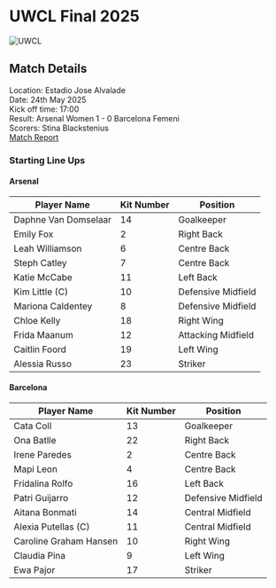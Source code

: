 # UWCL Final 2025
![UWCL](https://github.com/user-attachments/assets/708dc733-01dc-4b8e-87ae-dead1f801354)

## Match Details
Location: Estadio Jose Alvalade <br> Date: 24th May 2025 <br> Kick off time: 17:00  <br> Result: Arsenal Women 1 - 0 Barcelona Femeni <br> Scorers: Stina Blackstenius
<br>
[Match Report](https://www.arsenal.com/news/reporter-diary-covering-uwcl-final-win)

### Starting Line Ups 

#### Arsenal

|Player Name         |Kit Number|Position          |
|--------------------|----------|------------------|
|Daphne Van Domselaar|14        |Goalkeeper        |
|Emily Fox           |2         |Right Back        |
|Leah Williamson     |6         |Centre Back       |
|Steph Catley        |7         |Centre Back       | 
|Katie McCabe        |11        |Left Back         |
|Kim Little (C)      |10        |Defensive Midfield|
|Mariona Caldentey   |8         |Defensive Midfield|
|Chloe Kelly         |18        |Right Wing        |
|Frida Maanum        |12        |Attacking Midfield|
|Caitlin Foord       |19        |Left Wing         |
|Alessia Russo       |23        |Striker           |

#### Barcelona

|Player Name           |Kit Number|Position          |
|----------------------|----------|------------------|
|Cata Coll             |13        |Goalkeeper        |
|Ona Batlle            |22        |Right Back        |
|Irene Paredes         |2         |Centre Back       |
|Mapi Leon             |4         |Centre Back       |
|Fridalina Rolfo       |16        |Left Back         |
|Patri Guijarro        |12        |Defensive Midfield|
|Aitana Bonmati        |14        |Central Midfield  |
|Alexia Putellas (C)   |11        |Central Midfield  |
|Caroline Graham Hansen|10        |Right Wing        |
|Claudia Pina          |9         |Left Wing         |
|Ewa Pajor             |17        |Striker           |

